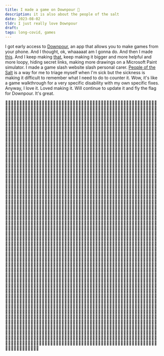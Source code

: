 ```yaml
---
title: I made a game on Downpour 🧂
description: it is also about the people of the salt
date: 2023-08-02
tldr: I just really love Downpour
draft: 
tags: long-covid, games
---
```


I got early access to [Downpour](https://downpour.games), an app that allows you to make games from your phone. And I thought, ok, whaaaaat am I gonna do. And then I made [this](https://downpour.games/~gdlp/people-of-the-salt/). And I keep making [that](https://downpour.games/~gdlp/people-of-the-salt/), keep making it bigger and more helpful and more loopy, hiding secret links, making more drawings on a Microsoft Paint simulator. I made a game slash website slash personal carer. [People of the Salt](https://downpour.games/~gdlp/people-of-the-salt/) is a way for me to triage myself when I'm sick but the sickness is making it difficult to remember what I need to do to counter it. Wow, it's like a game walkthrough for a very specific disability with my own specific fixes. Anyway, I love it. Loved making it. Will continue to update it and fly the flag for Downpour. It's great. 

🧂🧂🧂🧂🧂🧂🧂🧂🧂🧂🧂🧂🧂🧂🧂🧂🧂🧂🧂🧂🧂🧂🧂🧂🧂🧂🧂🧂🧂🧂🧂🧂🧂🧂🧂🧂🧂🧂🧂🧂🧂🧂🧂🧂🧂🧂🧂🧂🧂🧂🧂🧂🧂🧂🧂🧂🧂🧂🧂🧂🧂🧂🧂🧂🧂🧂🧂🧂🧂🧂🧂🧂🧂🧂🧂🧂🧂🧂🧂🧂🧂🧂🧂🧂🧂🧂🧂🧂🧂🧂🧂🧂🧂🧂🧂🧂🧂🧂🧂🧂🧂🧂🧂🧂🧂🧂🧂🧂🧂🧂🧂🧂🧂🧂🧂🧂🧂🧂🧂🧂🧂🧂🧂🧂🧂🧂🧂🧂🧂🧂🧂🧂🧂🧂🧂🧂🧂🧂🧂🧂🧂🧂🧂🧂🧂🧂🧂🧂🧂🧂🧂🧂🧂🧂🧂🧂🧂🧂🧂🧂🧂🧂🧂🧂🧂🧂🧂🧂🧂🧂🧂🧂🧂🧂🧂🧂🧂🧂🧂🧂🧂🧂🧂🧂🧂🧂🧂🧂🧂🧂🧂🧂🧂🧂🧂🧂🧂🧂🧂🧂🧂🧂🧂🧂🧂🧂🧂🧂🧂🧂🧂🧂🧂🧂🧂🧂🧂🧂🧂🧂🧂🧂🧂🧂🧂🧂🧂🧂🧂🧂🧂🧂🧂🧂🧂🧂🧂🧂🧂🧂🧂🧂🧂🧂🧂🧂🧂🧂🧂🧂🧂🧂🧂🧂🧂🧂🧂🧂🧂🧂🧂🧂🧂🧂🧂🧂🧂🧂🧂🧂🧂🧂🧂🧂🧂🧂🧂🧂🧂🧂🧂🧂🧂🧂🧂🧂🧂🧂🧂🧂🧂🧂🧂🧂🧂🧂🧂🧂🧂🧂🧂🧂🧂🧂🧂🧂🧂🧂🧂🧂🧂🧂🧂🧂🧂🧂🧂🧂🧂🧂🧂🧂🧂🧂🧂🧂🧂🧂🧂🧂🧂🧂🧂🧂🧂🧂🧂🧂🧂🧂🧂🧂🧂🧂🧂🧂🧂🧂🧂🧂🧂🧂🧂🧂🧂🧂🧂🧂🧂🧂🧂🧂🧂🧂🧂🧂🧂🧂🧂🧂🧂🧂🧂🧂🧂🧂🧂🧂🧂🧂🧂🧂🧂🧂🧂🧂🧂🧂🧂🧂🧂🧂🧂🧂🧂🧂🧂🧂🧂🧂🧂🧂🧂🧂🧂🧂🧂🧂🧂🧂🧂🧂🧂🧂🧂🧂🧂🧂🧂🧂🧂🧂🧂🧂🧂🧂🧂🧂🧂🧂🧂🧂🧂🧂🧂🧂🧂🧂🧂🧂🧂🧂🧂🧂🧂🧂🧂🧂🧂🧂🧂🧂🧂🧂🧂🧂🧂🧂🧂🧂🧂🧂🧂🧂🧂🧂🧂🧂🧂🧂🧂🧂🧂🧂🧂🧂🧂🧂🧂🧂🧂🧂🧂🧂🧂🧂🧂🧂🧂🧂🧂🧂🧂🧂🧂🧂🧂🧂🧂🧂🧂🧂🧂🧂🧂🧂🧂🧂🧂🧂🧂🧂🧂🧂🧂🧂🧂🧂🧂🧂🧂🧂🧂🧂🧂🧂🧂🧂🧂🧂🧂🧂🧂🧂🧂🧂🧂🧂🧂🧂🧂🧂🧂🧂🧂🧂🧂🧂🧂🧂🧂🧂🧂🧂🧂🧂🧂🧂🧂🧂🧂🧂🧂🧂🧂🧂🧂🧂🧂🧂🧂🧂🧂🧂🧂🧂🧂🧂🧂🧂🧂🧂🧂🧂🧂🧂🧂🧂🧂🧂🧂🧂🧂🧂🧂🧂🧂🧂🧂🧂🧂🧂🧂🧂🧂🧂🧂🧂🧂🧂🧂🧂🧂🧂🧂🧂🧂🧂🧂🧂🧂🧂🧂🧂🧂🧂🧂🧂🧂🧂🧂🧂🧂🧂🧂🧂🧂🧂🧂🧂🧂🧂🧂🧂🧂🧂🧂🧂🧂🧂🧂🧂🧂🧂🧂🧂🧂🧂🧂🧂🧂🧂🧂🧂🧂🧂🧂🧂🧂🧂🧂🧂🧂🧂🧂🧂🧂🧂🧂🧂🧂🧂🧂🧂🧂🧂🧂🧂🧂🧂🧂🧂🧂🧂🧂🧂🧂🧂🧂🧂🧂🧂🧂🧂🧂🧂🧂🧂🧂🧂🧂🧂🧂🧂🧂🧂🧂🧂🧂🧂🧂🧂🧂🧂🧂🧂🧂🧂🧂🧂🧂🧂🧂🧂🧂🧂🧂🧂🧂🧂🧂🧂🧂🧂🧂🧂🧂🧂🧂🧂🧂🧂🧂🧂🧂🧂🧂🧂🧂🧂🧂🧂🧂🧂🧂🧂🧂🧂🧂🧂🧂🧂🧂🧂🧂🧂🧂🧂🧂🧂🧂🧂🧂🧂🧂🧂🧂🧂🧂🧂🧂🧂🧂🧂🧂🧂🧂🧂🧂🧂🧂🧂🧂🧂🧂🧂🧂🧂🧂🧂🧂🧂🧂🧂🧂🧂🧂🧂🧂🧂🧂🧂🧂🧂🧂🧂🧂🧂🧂🧂🧂🧂🧂🧂🧂🧂🧂🧂🧂🧂🧂🧂🧂🧂🧂🧂🧂🧂🧂🧂🧂🧂🧂🧂🧂🧂🧂🧂🧂🧂🧂🧂🧂🧂🧂🧂🧂🧂🧂🧂🧂🧂🧂🧂🧂🧂🧂🧂🧂🧂🧂🧂🧂🧂🧂🧂🧂🧂🧂🧂🧂🧂🧂🧂🧂🧂🧂🧂🧂🧂🧂🧂🧂🧂🧂🧂🧂🧂🧂🧂🧂🧂🧂🧂🧂🧂🧂🧂🧂🧂🧂🧂🧂🧂🧂🧂🧂🧂🧂🧂🧂🧂🧂🧂🧂🧂🧂🧂🧂🧂🧂🧂🧂🧂🧂🧂🧂🧂🧂🧂🧂🧂🧂🧂🧂🧂🧂🧂🧂🧂🧂🧂🧂🧂🧂🧂🧂🧂🧂🧂🧂🧂🧂🧂🧂🧂🧂🧂🧂🧂🧂🧂🧂🧂🧂🧂🧂🧂🧂🧂🧂🧂🧂🧂🧂🧂🧂🧂🧂🧂🧂🧂🧂🧂🧂🧂🧂🧂🧂🧂🧂🧂🧂🧂🧂🧂🧂🧂🧂🧂🧂🧂🧂🧂🧂🧂🧂🧂🧂🧂🧂🧂🧂🧂🧂🧂🧂🧂🧂🧂🧂🧂🧂🧂🧂🧂🧂🧂🧂🧂🧂🧂🧂🧂🧂🧂🧂🧂🧂🧂🧂🧂🧂🧂🧂🧂🧂🧂🧂🧂🧂🧂🧂🧂🧂🧂🧂🧂🧂🧂🧂🧂🧂🧂🧂🧂🧂🧂🧂🧂🧂🧂🧂🧂🧂🧂🧂🧂🧂🧂🧂🧂🧂🧂🧂🧂🧂🧂🧂🧂🧂🧂🧂🧂🧂🧂🧂🧂🧂🧂🧂🧂🧂🧂🧂🧂🧂🧂🧂🧂🧂🧂🧂🧂🧂🧂🧂🧂🧂🧂🧂🧂🧂🧂🧂🧂🧂🧂🧂🧂🧂🧂🧂🧂🧂🧂🧂🧂🧂🧂🧂🧂🧂🧂🧂🧂🧂🧂🧂🧂🧂🧂🧂🧂🧂🧂🧂🧂🧂🧂🧂🧂🧂🧂🧂🧂🧂🧂🧂🧂🧂🧂🧂🧂🧂🧂🧂🧂🧂🧂🧂🧂🧂🧂🧂🧂🧂🧂🧂🧂🧂🧂🧂🧂🧂🧂🧂🧂🧂🧂🧂🧂🧂🧂🧂🧂🧂🧂🧂🧂🧂🧂🧂🧂🧂🧂🧂🧂🧂🧂🧂🧂🧂🧂🧂🧂🧂🧂🧂🧂🧂🧂🧂🧂🧂🧂🧂🧂🧂🧂🧂🧂🧂🧂🧂🧂🧂🧂🧂🧂🧂🧂🧂🧂🧂🧂🧂🧂🧂🧂🧂🧂🧂🧂🧂🧂🧂🧂🧂🧂🧂🧂🧂🧂🧂🧂🧂🧂🧂🧂🧂🧂🧂🧂🧂🧂🧂🧂🧂🧂🧂🧂🧂🧂🧂🧂🧂🧂🧂🧂🧂🧂🧂🧂🧂🧂🧂🧂🧂🧂🧂🧂🧂🧂🧂🧂🧂🧂🧂🧂🧂🧂🧂🧂🧂🧂🧂🧂🧂🧂🧂🧂🧂🧂🧂🧂🧂🧂🧂🧂🧂🧂🧂🧂🧂🧂🧂🧂🧂🧂🧂🧂🧂🧂🧂🧂🧂🧂🧂🧂🧂🧂🧂🧂🧂🧂🧂🧂🧂🧂🧂🧂🧂🧂🧂🧂🧂🧂🧂🧂🧂🧂🧂🧂🧂🧂🧂🧂🧂🧂🧂🧂🧂🧂🧂🧂🧂🧂🧂🧂🧂🧂🧂🧂🧂🧂🧂🧂🧂🧂🧂🧂🧂🧂🧂🧂🧂🧂🧂🧂🧂🧂🧂🧂🧂🧂🧂🧂🧂🧂🧂🧂🧂🧂🧂🧂🧂🧂🧂🧂🧂🧂🧂🧂🧂🧂🧂🧂🧂🧂🧂🧂🧂🧂🧂🧂🧂🧂🧂🧂🧂🧂🧂🧂🧂🧂🧂🧂🧂🧂🧂🧂🧂🧂🧂🧂🧂🧂🧂🧂🧂🧂🧂🧂🧂🧂🧂🧂🧂🧂🧂🧂🧂🧂🧂🧂🧂🧂🧂🧂🧂🧂🧂🧂🧂🧂🧂🧂🧂🧂🧂🧂🧂🧂🧂🧂🧂🧂🧂🧂🧂🧂🧂🧂🧂🧂🧂🧂🧂🧂🧂🧂🧂🧂🧂🧂🧂🧂🧂🧂🧂🧂🧂🧂🧂🧂🧂🧂🧂🧂🧂🧂🧂🧂🧂🧂🧂🧂🧂🧂🧂🧂🧂🧂🧂🧂🧂🧂🧂🧂🧂🧂🧂🧂🧂🧂🧂🧂🧂🧂🧂🧂🧂🧂🧂🧂🧂🧂🧂🧂🧂🧂🧂🧂🧂🧂🧂🧂🧂🧂🧂🧂🧂🧂🧂🧂🧂🧂🧂🧂🧂🧂🧂🧂🧂🧂🧂🧂🧂🧂🧂🧂🧂🧂🧂🧂🧂🧂🧂🧂🧂🧂🧂🧂🧂🧂🧂🧂🧂🧂🧂🧂🧂🧂🧂🧂🧂🧂🧂🧂🧂🧂🧂🧂🧂🧂🧂🧂🧂🧂🧂🧂🧂🧂🧂🧂🧂🧂🧂🧂🧂🧂🧂🧂🧂🧂🧂🧂🧂🧂🧂🧂🧂🧂🧂🧂🧂🧂🧂🧂🧂🧂🧂🧂🧂🧂🧂🧂🧂🧂🧂🧂🧂🧂🧂🧂🧂🧂🧂🧂🧂🧂🧂🧂🧂🧂🧂🧂🧂🧂🧂🧂🧂🧂🧂🧂🧂🧂🧂🧂🧂🧂🧂🧂🧂🧂🧂🧂🧂🧂🧂🧂🧂🧂🧂🧂🧂🧂🧂🧂🧂🧂🧂🧂🧂🧂🧂🧂🧂🧂🧂🧂🧂🧂🧂🧂🧂🧂🧂🧂🧂🧂🧂🧂🧂🧂🧂🧂🧂🧂🧂🧂🧂🧂🧂🧂🧂🧂🧂🧂🧂🧂🧂🧂🧂🧂🧂🧂🧂🧂🧂🧂🧂🧂🧂🧂🧂🧂🧂🧂🧂🧂🧂🧂🧂🧂🧂🧂🧂🧂🧂🧂🧂🧂🧂🧂🧂🧂🧂🧂🧂🧂🧂🧂🧂🧂🧂🧂🧂🧂🧂🧂🧂🧂🧂🧂🧂🧂🧂🧂🧂🧂🧂🧂🧂🧂🧂🧂🧂🧂🧂🧂🧂🧂🧂🧂🧂🧂🧂🧂🧂🧂🧂🧂🧂🧂🧂🧂🧂🧂🧂🧂🧂🧂🧂🧂🧂🧂🧂🧂🧂🧂🧂🧂🧂🧂🧂🧂🧂🧂🧂🧂🧂🧂🧂🧂🧂🧂🧂🧂🧂🧂🧂🧂🧂🧂🧂🧂🧂🧂🧂🧂🧂🧂🧂🧂🧂🧂🧂🧂🧂🧂🧂🧂🧂🧂🧂🧂🧂🧂🧂🧂🧂🧂🧂🧂🧂🧂🧂🧂🧂🧂🧂🧂🧂🧂🧂🧂🧂🧂🧂🧂🧂🧂🧂🧂🧂🧂🧂🧂🧂🧂🧂🧂🧂🧂🧂🧂🧂🧂🧂🧂🧂🧂🧂🧂🧂🧂🧂🧂🧂🧂🧂🧂🧂🧂🧂🧂🧂🧂🧂🧂🧂🧂🧂🧂🧂🧂🧂🧂🧂🧂🧂🧂🧂🧂🧂🧂🧂🧂🧂🧂🧂🧂🧂🧂🧂🧂🧂🧂🧂🧂🧂🧂🧂🧂🧂🧂🧂🧂🧂🧂🧂🧂🧂🧂🧂🧂🧂🧂🧂🧂🧂🧂🧂🧂🧂🧂🧂🧂🧂🧂🧂🧂🧂🧂🧂🧂🧂🧂🧂🧂🧂🧂🧂🧂🧂🧂🧂🧂🧂🧂🧂🧂🧂🧂🧂🧂🧂🧂🧂🧂🧂🧂🧂🧂🧂🧂🧂🧂🧂🧂🧂🧂🧂🧂🧂🧂🧂🧂🧂🧂🧂🧂🧂🧂🧂🧂🧂🧂🧂🧂🧂🧂🧂🧂🧂🧂🧂🧂🧂🧂🧂🧂🧂🧂🧂🧂🧂🧂🧂🧂🧂🧂🧂🧂🧂🧂🧂🧂🧂🧂🧂🧂🧂🧂🧂🧂🧂🧂🧂🧂🧂🧂🧂🧂🧂🧂🧂🧂🧂🧂🧂🧂🧂🧂🧂🧂🧂🧂🧂🧂🧂🧂🧂🧂🧂🧂🧂🧂🧂🧂🧂🧂🧂🧂🧂🧂🧂🧂🧂🧂🧂🧂🧂🧂🧂🧂🧂🧂🧂🧂🧂🧂🧂🧂🧂🧂🧂🧂🧂🧂🧂🧂🧂🧂🧂🧂🧂🧂🧂🧂🧂🧂🧂🧂🧂🧂🧂🧂🧂🧂🧂🧂🧂🧂🧂🧂🧂🧂🧂🧂🧂🧂🧂🧂🧂🧂🧂🧂🧂🧂🧂🧂🧂🧂🧂🧂🧂🧂🧂🧂🧂🧂🧂🧂🧂🧂🧂🧂🧂🧂🧂🧂🧂🧂🧂🧂🧂🧂🧂🧂🧂🧂🧂🧂🧂🧂🧂🧂🧂🧂🧂🧂🧂🧂🧂🧂🧂🧂🧂🧂🧂🧂🧂🧂🧂🧂🧂🧂🧂🧂🧂🧂🧂🧂🧂🧂🧂🧂🧂🧂🧂🧂🧂🧂🧂🧂🧂🧂🧂🧂🧂🧂🧂🧂🧂🧂🧂🧂🧂🧂🧂🧂🧂🧂🧂🧂🧂🧂🧂🧂🧂🧂🧂🧂🧂🧂🧂🧂🧂🧂🧂🧂🧂🧂🧂🧂🧂🧂🧂🧂🧂🧂🧂🧂🧂🧂🧂🧂🧂🧂🧂🧂🧂🧂🧂🧂🧂🧂🧂🧂🧂🧂🧂🧂🧂🧂🧂🧂🧂🧂🧂🧂🧂🧂🧂🧂🧂🧂🧂🧂🧂🧂🧂🧂🧂🧂🧂🧂🧂🧂🧂🧂🧂🧂🧂🧂🧂🧂🧂🧂🧂🧂🧂🧂🧂🧂🧂🧂🧂🧂🧂🧂🧂🧂🧂🧂🧂🧂🧂🧂🧂🧂🧂🧂🧂🧂🧂🧂🧂🧂🧂🧂🧂🧂🧂🧂🧂🧂🧂🧂🧂🧂🧂🧂🧂🧂🧂🧂🧂🧂🧂🧂🧂🧂🧂🧂🧂🧂🧂🧂🧂🧂🧂🧂🧂🧂🧂🧂🧂🧂🧂🧂🧂🧂🧂🧂🧂🧂🧂🧂🧂🧂🧂🧂🧂🧂🧂🧂